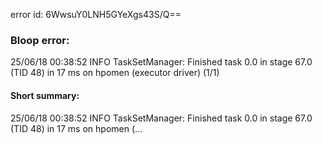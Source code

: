 error id: 6WwsuY0LNH5GYeXgs43S/Q==
### Bloop error:

25/06/18 00:38:52 INFO TaskSetManager: Finished task 0.0 in stage 67.0 (TID 48) in 17 ms on hpomen (executor driver) (1/1)
#### Short summary: 

25/06/18 00:38:52 INFO TaskSetManager: Finished task 0.0 in stage 67.0 (TID 48) in 17 ms on hpomen (...